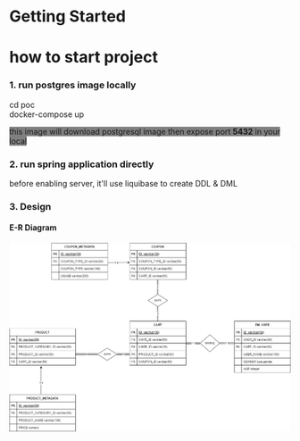 # Getting Started

# how to start project

### 1. run postgres image locally
cd poc <br/>
docker-compose up

<font style='background: grey'>this image will download postgresql image then expose port <b>5432</b> in your local</font>

### 2. run spring application directly

before enabling server, it'll use liquibase to create DDL & DML


### 3. Design

#### E-R Diagram

<img src="./SDD/E-R Diagram.png"></img>





